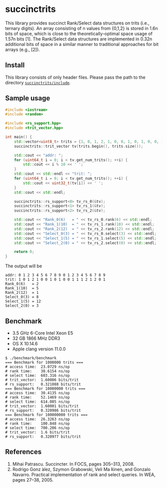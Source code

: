 # succinctrits
This library provides succinct Rank/Select data structures on trits (i.e., ternary digits). An array consisting of n values from {0,1,2} is stored in 1.6n bits of space, which is close to the theoretically-optimal space usage of 1.57n bits [1]. The Rank/Select data structures are implemented in 0.32n additional bits of space in a similar manner to traditional approaches for bit arrays (e.g., [2]).

## Install

This library consists of only header files. Please pass the path to the directory [`succinctrits/include`](https://github.com/kampersanda/succinctrits/tree/master/include).

## Sample usage

```c++
#include <iostream>
#include <random>

#include <rs_support.hpp>
#include <trit_vector.hpp>

int main() {
    std::vector<uint8_t> trits = {1, 0, 1, 2, 1, 0, 0, 1, 0, 1, 0, 0, 1, 1, 1, 2, 1, 2, 0, 1};
    succinctrits::trit_vector tv(trits.begin(), trits.size());

    std::cout << "addr: ";
    for (uint64_t i = 0; i < tv.get_num_trits(); ++i) {
        std::cout << i % 10 << ' ';
    }
    std::cout << std::endl << "trit: ";
    for (uint64_t i = 0; i < tv.get_num_trits(); ++i) {
        std::cout << uint32_t(tv[i]) << ' ';
    }
    std::cout << std::endl;

    succinctrits::rs_support<0> tv_rs_0(&tv);
    succinctrits::rs_support<1> tv_rs_1(&tv);
    succinctrits::rs_support<2> tv_rs_2(&tv);

    std::cout << "Rank_0(6)   = " << tv_rs_0.rank(6) << std::endl;
    std::cout << "Rank_1(10)  = " << tv_rs_1.rank(10) << std::endl;
    std::cout << "Rank_2(12)  = " << tv_rs_2.rank(12) << std::endl;
    std::cout << "Select_0(3) = " << tv_rs_0.select(3) << std::endl;
    std::cout << "Select_1(5) = " << tv_rs_1.select(5) << std::endl;
    std::cout << "Select_2(0) = " << tv_rs_2.select(0) << std::endl;

    return 0;
}
```

The output will be

```
addr: 0 1 2 3 4 5 6 7 8 9 0 1 2 3 4 5 6 7 8 9 
trit: 1 0 1 2 1 0 0 1 0 1 0 0 1 1 1 2 1 2 0 1 
Rank_0(6)   = 2
Rank_1(10)  = 5
Rank_2(12)  = 1
Select_0(3) = 8
Select_1(5) = 12
Select_2(0) = 3
```

## Benchmark

- 3.5 GHz 6-Core Intel Xeon E5
- 32 GB 1866 MHz DDR3
- OS X 10.14.6
- Apple clang version 11.0.0

```
$ ./benchmark/benchmark 
=== Benchmark for 1000000 trits ===
# access time:	23.0729 ns/op
# rank time:	38.6154 ns/op
# select time:	603.316 ns/op
# trit_vector:	1.60006 bits/trit
# rs_support:	0.321088 bits/trit
=== Benchmark for 10000000 trits ===
# access time:	30.4135 ns/op
# rank time:	52.1469 ns/op
# select time:	614.085 ns/op
# trit_vector:	1.60001 bits/trit
# rs_support:	0.320986 bits/trit
=== Benchmark for 100000000 trits ===
# access time:	26.3263 ns/op
# rank time:	100.848 ns/op
# select time:	700.206 ns/op
# trit_vector:	1.6 bits/trit
# rs_support:	0.320977 bits/trit
```

## References

1. Mihai Patrascu. Succincter. In FOCS, pages 305–313, 2008.
2. Rodrigo Gonz ́alez, Szymon Grabowski, Veli Ma ̈kinen, and Gonzalo Navarro. Practical implementation of rank and select queries. In WEA, pages 27–38, 2005.